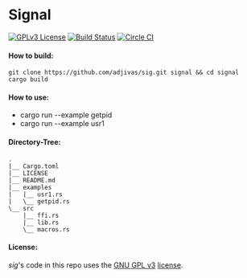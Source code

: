 # Signal

[![GPLv3 License](http://img.shields.io/badge/license-GPLv3-blue.svg)](https://www.gnu.org/copyleft/gpl.html)
[![Build Status](https://travis-ci.org/adjivas/sig.svg)](https://travis-ci.org/adjivas/sig)
[![Circle CI](https://circleci.com/gh/adjivas/sig/tree/master.svg?style=svg)](https://circleci.com/gh/adjivas/sig/tree/master)

#### How to build:
```shell
git clone https://github.com/adjivas/sig.git signal && cd signal
cargo build
```

#### How to use:
* cargo run --example getpid
* cargo run --example usr1

#### Directory-Tree:
```shell
.
|__ Cargo.toml
|__ LICENSE
|__ README.md
|__ examples
|   |__ usr1.rs
|   \__ getpid.rs
\__ src
    |__ ffi.rs
    |__ lib.rs
    \__ macros.rs
```

#### License:
*sig*'s code in this repo uses the [GNU GPL v3](http://www.gnu.org/licenses/gpl-3.0.html) [license](https://github.com/adjivas/sig/blob/master/LICENSE).
